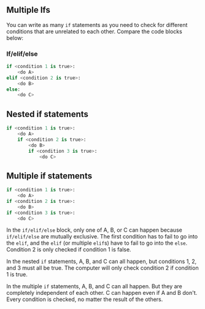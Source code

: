 ## Multiple Ifs
You can write as many `if` statements as you need to check for different conditions that are unrelated to each other. Compare the code blocks below:

### If/elif/else

```python
if <condition 1 is true>:
    <do A>
elif <condition 2 is true>:
    <do B>
else:
    <do C>
```
## Nested if statements
```python
if <condition 1 is true>:
    <do A>
    if <condition 2 is true>:
        <do B>
        if <condition 3 is true>:
            <do C>
```
## Multiple if statements
```python
if <condition 1 is true>:
    <do A>
if <condition 2 is true>:
    <do B>
if <condition 3 is true>:
    <do C>
```
In the `if/elif/else` block, only one of A, B, or C can happen because `if/elif/else` are mutually exclusive. The first condition has to fail to go into the `elif`, and the `elif` (or multiple `elif`s) have to fail to go into the `else`. Condition 2 is only checked if condition 1 is false.

In the nested `if` statements, A, B, and C can all happen, but conditions 1, 2, and 3 must all be true. The computer will only check condition 2 if condition 1 is true.

In the multiple `if` statements, A, B, and C can all happen. But they are completely independent of each other. C can happen even if A and B don't. Every condition is checked, no matter the result of the others.
